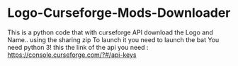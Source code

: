 # Logo-Curseforge-Mods-Downloader
<a>This is a python code that with curseforge API download the Logo and Name.. using the sharing zip</a>
<a>To launch it you need to launch the bat</a>
<a>You need python 3!</a>
<a>this the link of the api you need : https://console.curseforge.com/?#/api-keys</a>
